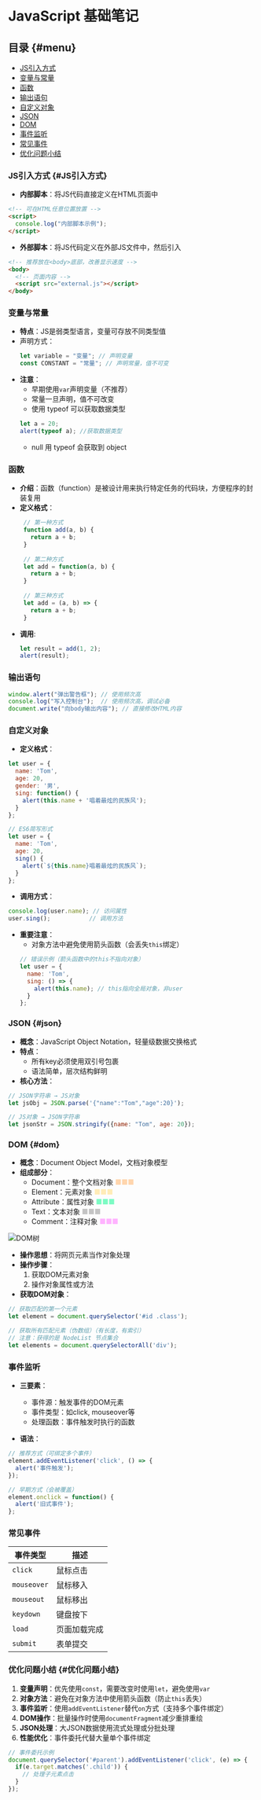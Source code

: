 # JavaScript 基础笔记
## 目录 {#menu}

- [JS引入方式](#js引入方式)
- [变量与常量](#变量与常量)
- [函数](#函数)
- [输出语句](#输出语句)
- [自定义对象](#自定义对象)
- [JSON](#json)
- [DOM](#dom)
- [事件监听](#事件监听)
- [常见事件](#常见事件)
- [优化问题小结](#优化问题小结)

### JS引入方式 {#JS引入方式}
* **内部脚本**：将JS代码直接定义在HTML页面中
```html
<!-- 可在HTML任意位置放置 -->
<script>
  console.log("内部脚本示例");
</script>
```
* **外部脚本**：将JS代码定义在外部JS文件中，然后引入
```html
<!-- 推荐放在<body>底部，改善显示速度 -->
<body>
  <!-- 页面内容 -->
  <script src="external.js"></script>
</body>
```

### 变量与常量
* **特点**：JS是弱类型语言，变量可存放不同类型值
* 声明方式：
  ```javascript
  let variable = "变量"; // 声明变量
  const CONSTANT = "常量"; // 声明常量，值不可变
  ```
* **注意**：
  - 早期使用`var`声明变量（不推荐）
  - 常量一旦声明，值不可改变
  - 使用 typeof 可以获取数据类型
  ```javascript
  let a = 20;
  alert(typeof a); //获取数据类型
  ```
  - null 用 typeof 会获取到 object

### 函数
 * **介绍**：函数（function）是被设计用来执行特定任务的代码块，方便程序的封装复用
 * **定义格式**：
    ```javascript
     // 第一种方式
     function add(a, b) {
       return a + b;
     }
     
     // 第二种方式
     let add = function(a, b) {
       return a + b;
     }
     
     // 第三种方式
     let add = (a, b) => {
       return a + b;
     }
     ```
  * **调用**:
    ```javascript
    let result = add(1, 2);
    alert(result);
    ```


### 输出语句
```javascript
window.alert("弹出警告框"); // 使用频次高
console.log("写入控制台");  // 使用频次高，调试必备
document.write("向body输出内容"); // 直接修改HTML内容
```

### 自定义对象
* **定义格式**：
```javascript
let user = {
  name: 'Tom',
  age: 20,
  gender: '男',
  sing: function() {
    alert(this.name + '唱着最炫的民族风');
  }
};

// ES6简写形式
let user = {
  name: 'Tom',
  age: 20,
  sing() {
    alert(`${this.name}唱着最炫的民族风`);
  }
};
```

* **调用方式**：
```javascript
console.log(user.name); // 访问属性
user.sing();           // 调用方法
```

* **重要注意**：
  - 对象方法中避免使用箭头函数（会丢失`this`绑定）
  ```javascript
  // 错误示例（箭头函数中的this不指向对象）
  let user = {
    name: 'Tom',
    sing: () => {
      alert(this.name); // this指向全局对象，非user
    }
  };
  ```

### JSON {#json}
* **概念**：JavaScript Object Notation，轻量级数据交换格式
* **特点**：
  - 所有key必须使用双引号包裹
  - 语法简单，层次结构鲜明
* **核心方法**：
```javascript
// JSON字符串 → JS对象
let jsObj = JSON.parse('{"name":"Tom","age":20}');

// JS对象 → JSON字符串
let jsonStr = JSON.stringify({name: "Tom", age: 20});
```

### DOM {#dom}
* **概念**：Document Object Model，文档对象模型
* **组成部分**：
  - Document：整个文档对象 <span style="color: #FFD5AD">■■■</span>
  - Element：元素对象 <span style="color: #FFECB7">■■■</span>
  - Attribute：属性对象 <span style="color: #7dfbc4ff">■■■</span>
  - Text：文本对象 <span style="color: #c4c4c4">■■■</span>
  - Comment：注释对象 <span style="color: #ffb3ff">■■■</span>

![DOM树](img/domTree.jpg)

* **操作思想**：将网页元素当作对象处理
* **操作步骤**：
  1. 获取DOM元素对象
  2. 操作对象属性或方法
* **获取DOM对象**：
```javascript
// 获取匹配的第一个元素
let element = document.querySelector('#id .class');

// 获取所有匹配元素（伪数组）（有长度，有索引）
// 注意：获得的是 NodeList 节点集合
let elements = document.querySelectorAll('div');
```

### 事件监听
* **三要素**：
  - 事件源：触发事件的DOM元素
  - 事件类型：如click, mouseover等
  - 处理函数：事件触发时执行的函数

* **语法**：
```javascript
// 推荐方式（可绑定多个事件）
element.addEventListener('click', () => {
  alert('事件触发');
});

// 早期方式（会被覆盖）
element.onclick = function() {
  alert('旧式事件');
};
```

### 常见事件
| 事件类型 | 描述 |
|---------|------|
| `click` | 鼠标点击 |
| `mouseover` | 鼠标移入 |
| `mouseout` | 鼠标移出 |
| `keydown` | 键盘按下 |
| `load` | 页面加载完成 |
| `submit` | 表单提交 |

### 优化问题小结 {#优化问题小结}
1. **变量声明**：优先使用`const`，需要改变时使用`let`，避免使用`var`
2. **对象方法**：避免在对象方法中使用箭头函数（防止`this`丢失）
3. **事件监听**：使用`addEventListener`替代`on`方式（支持多个事件绑定）
4. **DOM操作**：批量操作时使用`documentFragment`减少重排重绘
5. **JSON处理**：大JSON数据使用流式处理或分批处理
6. **性能优化**：事件委托代替大量单个事件绑定
```javascript
// 事件委托示例
document.querySelector('#parent').addEventListener('click', (e) => {
  if(e.target.matches('.child')) {
    // 处理子元素点击
  }
});
```